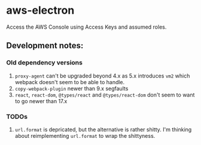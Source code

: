 # aws-electron
Access the AWS Console using Access Keys and assumed roles.

## Development notes:
### Old dependency versions
1. `proxy-agent` can't be upgraded beyond 4.x as 5.x introduces `vm2` which
    webpack doesn't seem to be able to handle.
1. `copy-webpack-plugin` newer than 9.x segfaults
1. `react`, `react-dom`, `@types/react` and `@types/react-dom` don't seem to
    want to go newer than 17.x

### TODOs
1.  `url.format` is depricated, but the alternative is rather shitty.  I'm thinking
    about reimplementing `url.format` to wrap the shittyness.

